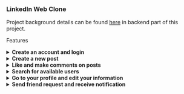 ### LinkedIn Web Clone

Project background details can be found [here](https://github.com/orhanors/LinkedIn-BE) in backend part of this project.

Features

<details>
<summary><b> Create an account and login </b></summary>
  </br>
  <p> Most of the component rendered conditionally. You have to login to see pages. </p>
  </br>
    <a href="https://github.com/orhanors/LinkedIn-FE/blob/master/screenshots/l-login.png">
  <img alt="app" src="https://github.com/orhanors/LinkedIn-FE/blob/master/screenshots/l-login.png" />
</a>
</details>

<details>
<summary><b> Create a new post </b></summary>
  </br>
  <p> You can create a new post with and image and description </p>
  </br>
    <a href="https://github.com/orhanors/LinkedIn-FE/blob/master/screenshots/l-newpost.png">
  <img alt="app" src="https://github.com/orhanors/LinkedIn-FE/blob/master/screenshots/l-newpost.png" />
</a>
</details>

<details>
<summary><b> Like and make comments on posts </b></summary>
  </br>
  <p> Most of the component rendered conditionally. You have to login to see pages. </p>
  </br>
    <a href="https://github.com/orhanors/LinkedIn-FE/blob/master/screenshots/l-reaction.png">
  <img alt="app" src="https://github.com/orhanors/LinkedIn-FE/blob/master/screenshots/l-reaction.png" />
</a>
</details>


<details>
<summary><b> Search for available users </b></summary>
  </br>
  <p> Since this is a minified clone we don't have a lot of users there. But you can find some high quality people </p>
  </br>
    <a href="https://github.com/orhanors/LinkedIn-FE/blob/master/screenshots/l-search.png">
  <img alt="app" src="https://github.com/orhanors/LinkedIn-FE/blob/master/screenshots/l-search.png" />
</a>
</details>

<details>
<summary><b> Go to your profile and edit your information </b></summary>
  </br>
  <p> Ofc you can edit your profile. All updates responds immediately. You don't have to refresh the page to see changes </p>
  </br>
    <a href="https://github.com/orhanors/LinkedIn-FE/blob/master/screenshots/l-profile-edit.png">
  <img alt="app" src="https://github.com/orhanors/LinkedIn-FE/blob/master/screenshots/l-profile-edit.png" />
</a>
</details>

<details>
<summary><b> Send friend request and receive notification </b></summary>
  </br>
We didn't use websockets to implement notification. But you'll like the idea behind it. Check out from <a href="https://github.com/orhanors/LinkedIn-BE">here </a>here to  see how we managed it
  </br>
    <a href="https://github.com/orhanors/LinkedIn-FE/blob/master/screenshots/l-friend.png">
  <img alt="app" src="https://github.com/orhanors/LinkedIn-FE/blob/master/screenshots/l-friend.png" />
</a>
</details>



